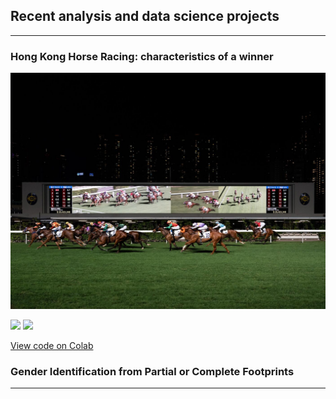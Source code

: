 ## Recent analysis and data science projects

---

### Hong Kong Horse Racing: characteristics of a winner

<img src="images/horse_racing.jpg?raw=true"/>

[![](https://img.shields.io/badge/Python-white?logo=Python)](#) [![](https://img.shields.io/badge/Jupyter-white?logo=Jupyter)](#)

[View code on Colab](https://colab.research.google.com/drive/1qY1qgiy4GcLNB5R29wM7hUa08ne0hVXB?usp=sharing)

### Gender Identification from Partial or Complete Footprints

---

